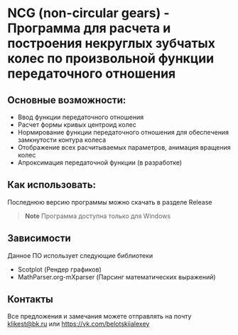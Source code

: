 # NCG (non-circular gears) - Программа для расчета и построения некруглых зубчатых колес по произвольной функции передаточного отношения

## Основные возможности:

* Ввод функции передаточного отношения
* Расчет формы кривых центроид колес
* Нормирование функции передаточного отношения для обеспечения замкнутости контура колеса
* Отображение всех расчитываемых параметров, анимация вращения колес
* Апроксимация передаточной функции (в разработке)


## Как использовать:
Последнюю версию программы можно скачать в разделе Release


> **Note**
> Программа доступна только для Windows


## Зависимости

Данное ПО использует следующие библиотеки

- Scotplot (Рендер графиков)
- MathParser.org-mXparser (Парсинг математических выражений)

## Контакты
Все предложения и замечания можете отправлять на почту klikest@bk.ru или https://vk.com/belotskiialexey
